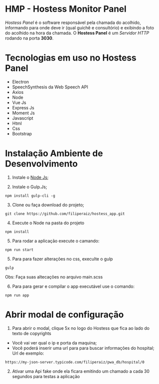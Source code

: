 # HMP - Hostess Monitor Panel

*Hostess Panel* é o software responsável pela chamada do acolhido, informando para onde deve ir (qual guichê e consultório) e exibindo a foto do acolhido na hora da chamada. 
O **Hostess Panel** é um *Servidor HTTP* rodando na porta **3030**.

# Tecnologias em uso no Hostess Panel

- Electron
- SpeechSynthesis da Web Speech API 
- Axios
- Node
- Vue Js
- Express Js
- Moment Js
- Javascript
- Html
- Css
- Bootstrap

# Instalação Ambiente de Desenvolvimento

1. Instale o [Node Js](https://nodejs.org/en/download/);


2. Instale o Gulp.Js;
```
npm install gulp-cli -g
```

3. Clone ou faça download do projeto;
```
git clone https://github.com/filiperaiz/hostess_app.git
```

4. Execute o Node na pasta do projeto
```
npm install
```

5. Para rodar a aplicação execute o camando:
```
npm run start
```

5. Para para fazer alterações no css, execulte o gulp
```
gulp
```
Obs: Faça suas altecações no arquivo main.scss


6. Para para gerar e compilar o app executável use o comando:
```
npm run app
```

# Abrir modal de configuração
1. Para abrir o modal, clique 5x no logo do Hostess que fica ao lado do texto de copyrights
- Você vai ver qual o ip e porta da maquina;
- Você poderá inserir uma url para para buscar informações do hospital; Url de exemplo:
```
https://my-json-server.typicode.com/filiperaiz/pwa_db/hospital/0
```

2. Ativar uma Api fake onde ela ficara emitindo um chamado a cada 30 segundos para testas a aplicação

